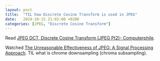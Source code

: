 ```yaml
---
layout: post
title:  "TIL how Discrete Cosine Transform is used in JPEG"
date:   2024-10-15 21:02:00 +0200
categories: [JPEG, "Discrete Cosine Transform"]
---
```

Read [JPEG DCT, Discrete Cosine Transform (JPEG Pt2)- Computerphile](https://www.youtube.com/watch?v=Q2aEzeMDHMA).

Watched [The Unreasonable Effectiveness of JPEG: A Signal Processing Approach](https://www.youtube.com/watch?v=0me3guauqOU). TIL what is chrome downsampling (chroma subsampling).
